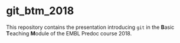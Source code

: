 # git_btm_2018

This repository contains the presentation introducing `git` in the **B**asic **T**eaching **M**odule of the EMBL Predoc course 2018.
